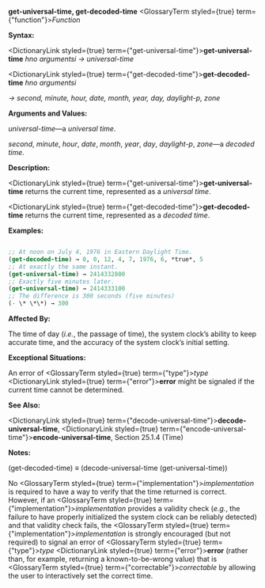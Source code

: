 **get-universal-time, get-decoded-time** <GlossaryTerm styled={true} term={"function"}><i>Function</i></GlossaryTerm> 



**Syntax:** 



<DictionaryLink styled={true} term={"get-universal-time"}><b>get-universal-time</b></DictionaryLink> *hno argumentsi → universal-time* 



<DictionaryLink styled={true} term={"get-decoded-time"}><b>get-decoded-time</b></DictionaryLink> *hno argumentsi* 



*→ second, minute, hour, date, month, year, day, daylight-p, zone* 



**Arguments and Values:** 



*universal-time*—a *universal time*. 



*second*, *minute*, *hour*, *date*, *month*, *year*, *day*, *daylight-p*, *zone*—a *decoded time*. 







 



 



**Description:** 



<DictionaryLink styled={true} term={"get-universal-time"}><b>get-universal-time</b></DictionaryLink> returns the current time, represented as a *universal time*. 



<DictionaryLink styled={true} term={"get-decoded-time"}><b>get-decoded-time</b></DictionaryLink> returns the current time, represented as a *decoded time*. 



**Examples:**
```lisp

;; At noon on July 4, 1976 in Eastern Daylight Time. 
(get-decoded-time) → 0, 0, 12, 4, 7, 1976, 6, *true*, 5 
;; At exactly the same instant. 
(get-universal-time) → 2414332800 
;; Exactly five minutes later. 
(get-universal-time) → 2414333100 
;; The difference is 300 seconds (five minutes) 
(- \* \*\*) → 300 

```
**Affected By:** 



The time of day (*i.e.*, the passage of time), the system clock’s ability to keep accurate time, and the accuracy of the system clock’s initial setting. 



**Exceptional Situations:** 



An error of <GlossaryTerm styled={true} term={"type"}><i>type</i></GlossaryTerm> <DictionaryLink styled={true} term={"error"}><b>error</b></DictionaryLink> might be signaled if the current time cannot be determined. 



**See Also:** 



<DictionaryLink styled={true} term={"decode-universal-time"}><b>decode-universal-time</b></DictionaryLink>, <DictionaryLink styled={true} term={"encode-universal-time"}><b>encode-universal-time</b></DictionaryLink>, Section 25.1.4 (Time) 



**Notes:** 



(get-decoded-time) *≡* (decode-universal-time (get-universal-time)) 



No <GlossaryTerm styled={true} term={"implementation"}><i>implementation</i></GlossaryTerm> is required to have a way to verify that the time returned is correct. However, if an <GlossaryTerm styled={true} term={"implementation"}><i>implementation</i></GlossaryTerm> provides a validity check (*e.g.*, the failure to have properly initialized the system clock can be reliably detected) and that validity check fails, the <GlossaryTerm styled={true} term={"implementation"}><i>implementation</i></GlossaryTerm> is strongly encouraged (but not required) to signal an error of <GlossaryTerm styled={true} term={"type"}><i>type</i></GlossaryTerm> <DictionaryLink styled={true} term={"error"}><b>error</b></DictionaryLink> (rather than, for example, returning a known-to-be-wrong value) that is <GlossaryTerm styled={true} term={"correctable"}><i>correctable</i></GlossaryTerm> by allowing the user to interactively set the correct time. 



